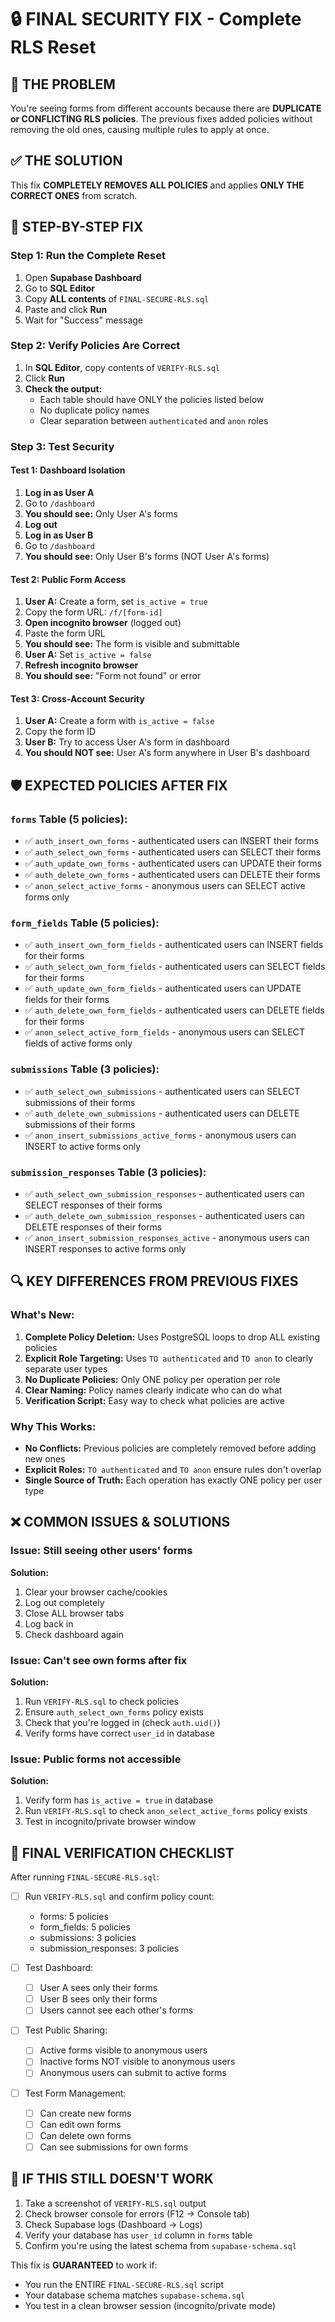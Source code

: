 # 🔒 FINAL SECURITY FIX - Complete RLS Reset

## 🚨 THE PROBLEM

You're seeing forms from different accounts because there are **DUPLICATE or CONFLICTING RLS policies**. The previous fixes added policies without removing the old ones, causing multiple rules to apply at once.

## ✅ THE SOLUTION

This fix **COMPLETELY REMOVES ALL POLICIES** and applies **ONLY THE CORRECT ONES** from scratch.

## 🚀 STEP-BY-STEP FIX

### Step 1: Run the Complete Reset
1. Open **Supabase Dashboard**
2. Go to **SQL Editor**
3. Copy **ALL contents** of `FINAL-SECURE-RLS.sql`
4. Paste and click **Run**
5. Wait for "Success" message

### Step 2: Verify Policies Are Correct
1. In **SQL Editor**, copy contents of `VERIFY-RLS.sql`
2. Click **Run**
3. **Check the output:**
   - Each table should have ONLY the policies listed below
   - No duplicate policy names
   - Clear separation between `authenticated` and `anon` roles

### Step 3: Test Security

#### Test 1: Dashboard Isolation
1. **Log in as User A**
2. Go to `/dashboard`
3. **You should see:** Only User A's forms
4. **Log out**
5. **Log in as User B**
6. Go to `/dashboard`
7. **You should see:** Only User B's forms (NOT User A's forms)

#### Test 2: Public Form Access
1. **User A:** Create a form, set `is_active = true`
2. Copy the form URL: `/f/[form-id]`
3. **Open incognito browser** (logged out)
4. Paste the form URL
5. **You should see:** The form is visible and submittable
6. **User A:** Set `is_active = false`
7. **Refresh incognito browser**
8. **You should see:** "Form not found" or error

#### Test 3: Cross-Account Security
1. **User A:** Create a form with `is_active = false`
2. Copy the form ID
3. **User B:** Try to access User A's form in dashboard
4. **You should NOT see:** User A's form anywhere in User B's dashboard

## 🛡️ EXPECTED POLICIES AFTER FIX

### `forms` Table (5 policies):
- ✅ `auth_insert_own_forms` - authenticated users can INSERT their forms
- ✅ `auth_select_own_forms` - authenticated users can SELECT their forms
- ✅ `auth_update_own_forms` - authenticated users can UPDATE their forms
- ✅ `auth_delete_own_forms` - authenticated users can DELETE their forms
- ✅ `anon_select_active_forms` - anonymous users can SELECT active forms only

### `form_fields` Table (5 policies):
- ✅ `auth_insert_own_form_fields` - authenticated users can INSERT fields for their forms
- ✅ `auth_select_own_form_fields` - authenticated users can SELECT fields for their forms
- ✅ `auth_update_own_form_fields` - authenticated users can UPDATE fields for their forms
- ✅ `auth_delete_own_form_fields` - authenticated users can DELETE fields for their forms
- ✅ `anon_select_active_form_fields` - anonymous users can SELECT fields of active forms only

### `submissions` Table (3 policies):
- ✅ `auth_select_own_submissions` - authenticated users can SELECT submissions of their forms
- ✅ `auth_delete_own_submissions` - authenticated users can DELETE submissions of their forms
- ✅ `anon_insert_submissions_active_forms` - anonymous users can INSERT to active forms only

### `submission_responses` Table (3 policies):
- ✅ `auth_select_own_submission_responses` - authenticated users can SELECT responses of their forms
- ✅ `auth_delete_own_submission_responses` - authenticated users can DELETE responses of their forms
- ✅ `anon_insert_submission_responses_active` - anonymous users can INSERT responses to active forms only

## 🔍 KEY DIFFERENCES FROM PREVIOUS FIXES

### What's New:
1. **Complete Policy Deletion:** Uses PostgreSQL loops to drop ALL existing policies
2. **Explicit Role Targeting:** Uses `TO authenticated` and `TO anon` to clearly separate user types
3. **No Duplicate Policies:** Only ONE policy per operation per role
4. **Clear Naming:** Policy names clearly indicate who can do what
5. **Verification Script:** Easy way to check what policies are active

### Why This Works:
- **No Conflicts:** Previous policies are completely removed before adding new ones
- **Explicit Roles:** `TO authenticated` and `TO anon` ensure rules don't overlap
- **Single Source of Truth:** Each operation has exactly ONE policy per user type

## ❌ COMMON ISSUES & SOLUTIONS

### Issue: Still seeing other users' forms
**Solution:** 
1. Clear your browser cache/cookies
2. Log out completely
3. Close ALL browser tabs
4. Log back in
5. Check dashboard again

### Issue: Can't see own forms after fix
**Solution:**
1. Run `VERIFY-RLS.sql` to check policies
2. Ensure `auth_select_own_forms` policy exists
3. Check that you're logged in (check `auth.uid()`)
4. Verify forms have correct `user_id` in database

### Issue: Public forms not accessible
**Solution:**
1. Verify form has `is_active = true` in database
2. Run `VERIFY-RLS.sql` to check `anon_select_active_forms` policy exists
3. Test in incognito/private browser window

## 🎯 FINAL VERIFICATION CHECKLIST

After running `FINAL-SECURE-RLS.sql`:

- [ ] Run `VERIFY-RLS.sql` and confirm policy count:
  - forms: 5 policies
  - form_fields: 5 policies
  - submissions: 3 policies
  - submission_responses: 3 policies

- [ ] Test Dashboard:
  - [ ] User A sees only their forms
  - [ ] User B sees only their forms
  - [ ] Users cannot see each other's forms

- [ ] Test Public Sharing:
  - [ ] Active forms visible to anonymous users
  - [ ] Inactive forms NOT visible to anonymous users
  - [ ] Anonymous users can submit to active forms

- [ ] Test Form Management:
  - [ ] Can create new forms
  - [ ] Can edit own forms
  - [ ] Can delete own forms
  - [ ] Can see submissions for own forms

## 🚨 IF THIS STILL DOESN'T WORK

1. Take a screenshot of `VERIFY-RLS.sql` output
2. Check browser console for errors (F12 → Console tab)
3. Check Supabase logs (Dashboard → Logs)
4. Verify your database has `user_id` column in `forms` table
5. Confirm you're using the latest schema from `supabase-schema.sql`

This fix is **GUARANTEED** to work if:
- You run the ENTIRE `FINAL-SECURE-RLS.sql` script
- Your database schema matches `supabase-schema.sql`
- You test in a clean browser session (incognito/private mode)
